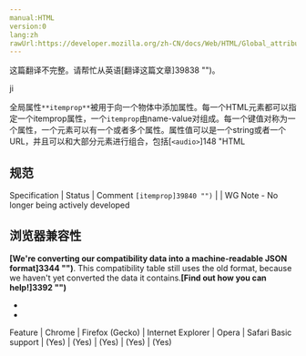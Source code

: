 ```yaml
---
manual:HTML
version:0
lang:zh
rawUrl:https://developer.mozilla.org/zh-CN/docs/Web/HTML/Global_attributes/itemprop#
---
```




这篇翻译不完整。请帮忙从英语[翻译这篇文章]39838 "")。




ji


全局属性`**itemprop**`被用于向一个物体中添加属性。每一个HTML元素都可以指定一个itemprop属性，一个`itemprop`由name-value对组成。每一个键值对称为一个属性，一个元素可以有一个或者多个属性。属性值可以是一个string或者一个URL，并且可以和大部分元素进行组合，包括[`<audio>`]148 "HTML <audio> 元素用于在文档中表示音频内容。 <audio> 元素可以包含多个音频资源， 这些音频资源可以使用 src 属性或者<source> 元素来进行描述； 浏览器将会选择最合适的一个来使用。对于不支持<audio>元素的浏览器，<audio>元素也可以作为浏览器不识别的内容加入到文档中。")，[`<embed>`]8644 "HTML <embed> 元素将外部内容嵌入文档中的指定位置。此内容由外部应用程序或其他交互式内容源（如浏览器插件）提供。")，[`<iframe>`]453 "HTML内联框架元素 <iframe> 表示嵌套的浏览上下文，有效地将另一个HTML页面嵌入到当前页面中。在HTML 4.01中，文档可能包含头部和正文，或头部和框架集，但不能包含正文和框架集。但是，<iframe>可以在正常的文档主体中使用。每个浏览上下文都有自己的会话历史记录和活动文档。包含嵌入内容的浏览上下文称为父浏览上下文。顶级浏览上下文（没有父级）通常是浏览器窗口。")，[`<img>`]139 "HTML Image 元素（ <img> ）代表文档中的一个图像。")，[`<link>`]12815 "HTML 中<link>元素指定了外部资源与当前文档的关系. 这个元素的使用方法包括为导航定义关系框架.这个元素经常用来链接css文件。")，[`<object>`]26138 "HTML <object> 元素（或者称作 HTML 嵌入对象元素）表示引入一个外部资源，这个资源可能是一张图片，一个嵌入的浏览上下文，亦或是一个插件所使用的资源。")，[`<source>`]37699 "The HTML <source> element specifies multiple media resources for either the <picture>, the <audio> or the <video> element. It is an empty element. It is commonly used to serve the same media content in multiple formats supported by different browsers.")，[`<track>`]38842 "HTML <track> 元素 被当作媒体元素—<audio> 和 <video>的子元素来使用。它允许指定计时字幕（或者基于事件的数据），例如自动处理字幕。")， 和[`<video>`]30 "HTML <video> 元素 用于在HTML或者XHTML文档中嵌入视频内容。")。


## 样例<a name="样例"></a>


下面的样例展示了一组带有`itemprop`属性的源代码，后面的表格展示了产生的结构化数据。


### HTML<a name="HTML"></a>

```
<div itemscope itemtype ="http://schema.org/Movie">
  <h1 itemprop="name">Avatar</h1>
  <span>Director:
    <span itemprop="director">James Cameron</span>
    (born August 16, 1954)</span>
  <span itemprop="genre">Science fiction</span>
  <a href="../movies/avatar-theatrical-trailer.html"
    itemprop="trailer">Trailer</a>
</div>
```

### Structured data<a name="Structured_data"></a>

 | Item 
**itemprop name** | **itemprop value** 
itemprop | name | Avatar 
itemprop | director | James Cameron 
itemprop | genre | Science fiction 
itemprop | trailer | ../movies/avatar-theatrical-trailer.html 


## 属性<a name="属性"></a>


属性拥有的值可能是字符串又或者是URL。当一个字符串值是一个URL的时候，它被用[`<a>`]12085 "HTML <a> 元素  (或锚元素) 可以创建一个到其他网页、文件、同一页面内的位置、电子邮件地址或任何其他URL的超链接。")及它的属性值`[href]12031 "")`、[`<img>`]139 "HTML Image 元素（ <img> ）代表文档中的一个图像。")及它的属性值`[src]12648 "")`、或者其它被链接到或嵌入外部的资源的元素来表述。


### Three properties with values that are strings<a name="Three_properties_with_values_that_are_strings"></a>

```
<div itemscope>
 <p>My name is
   <span itemprop="name">Neil</span>.</p>
 <p>My band is called
   <span itemprop="band">Four Parts Water</span>.</p>
 <p>I am
   <span itemprop="nationality">British</span>.</p>
</div>
```

### One property, &quot;image&quot;, whose value is a URL<a name="One_property_image_whose_value_is_a_URL"></a>

```
<div itemscope>
 <img itemprop="image"
   src="google-logo.png" alt="Google">
</div>
```


当一个字符串值不能令人通俗易懂的时候（e.g.，一个长串的数字和字母），它能被用data元素的value属性表示，用所给元素内容的更易懂的版本（它不是结构化数据的一部分-请看下面的例子）。


### An item with a property whose value is a product ID<a name="An_item_with_a_property_whose_value_is_a_product_ID"></a>


ID不是人性化的，所以产品的名字是用的人所能看懂的文字而不是ID。


```
<h1 itemscope>
 <data itemprop="product-id"
   value="9678AOU879">The Instigator 2000</data>
</h1>
```


对于数字数据，meter 元素及它的 value 属性值能够被用来表述。


### A meter element<a name="A_meter_element"></a>

```
<div itemscope itemtype="http://schema.org/Product">
 <span itemprop="name">Panasonic White
   60L Refrigerator</span>
 <img src="panasonic-fridge-60l-white.jpg" alt="">
  <div itemprop="aggregateRating"
       itemscope
       itemtype="http://schema.org/AggregateRating">
   <meter itemprop="ratingValue"
     min=0 value=3.5 max=5>Rated 3.5/5</meter>
   (based on <span
     itemprop="reviewCount">11</span>
     customer reviews)
  </div>
</div>
```


与此相类似的，对于日期时间相关的数据，time 元素和他的 datetime 属性值能够被使用表示。


### An item with one property, &quot;birthday&quot;, whose value is a date<a name="An_item_with_one_property_birthday_whose_value_is_a_date"></a>

```
<div itemscope>
 I was born on <time
   itemprop="birthday"
   datetime="2009-05-10">May 10th 2009</time>.
</div>
```


通过把元素上的 itemscope 属性中声明属性，属性也可以是一个组 name-values 对。每个值既可以是一个字符串又可以是一组 name-values 对（i.e. 一个项）。


### An outer item representing a person, and an inner one representing a band<a name="An_outer_item_representing_a_person_and_an_inner_one_representing_a_band"></a>

```
<div itemscope>
 <p>Name:
   <span itemprop="name">Amanda</span></p>
 <p>Band:
   <span itemprop="band" itemscope>
     <span itemprop="name">Jazz Band</span>
     (<span itemprop="size">12</span>
     players)</span></p>
</div>
```


上面的外层项有两个属性，“name” 和 “band”。“name” 的值是 “Amanda”, “band” 的值是一个在它右侧的项决定的，它有两个属性，“name” 和 “size”。乐队的 “name” 的值是 “Jazz Band”，“size” 的值是 “12”。这个例子的外层项是顶级微数据标签。不是其他项的项被称为顶级微数据项。


### All the properties separated from their items<a name="All_the_properties_separated_from_their_items"></a>


这个样例和之前一个一摸一样，但是所有的属性都被从它们的项中分离了出来。


```
<div itemscope id="amanda" itemref="a b"></div>
<p id="a">Name:
  <span itemprop="name">Amanda</span></p>
<div id="b"
  itemprop="band"
  itemscope itemref="c"></div>
<div id="c">
 <p>Band:
   <span itemprop="name">Jazz Band</span></p>
 <p>Size:
   <span itemprop="size">12</span> players</p>
</div>
```


这产生了和之前样例相同的结果。第一个项有两个属性，“name“，设置为“Amanda”和“band”，设置到另一个项去了。第二个项有两个更进一步的属性，“name”设置为“Jazz Band”并且“size”设置为“12”。



一个项可以有多个拥有相同名字但是值不同的属性。


### Ice cream with two flavors<a name="Ice_cream_with_two_flavors"></a>

```
<div itemscope>
 <p>Flavors in my favorite ice cream:</p>
 <ul>
  <li itemprop="flavor">Lemon sorbet</li>
  <li itemprop="flavor">Apricot sorbet</li>
 </ul>
</div>
```


这产生了一个物体有两个属性,都拥有名字 &quot;flavor&quot; 但是却有不同的值 &quot;Lemon sorbet&quot; 和 &quot;Apricot sorbet&quot;。



为了当一些属性有相同值的时候避免重复，一个介绍一个属性的元素同样可以一次性介绍多个属性。


### An item with two properties, &quot;favorite-color&quot; and &quot;favorite-fruit&quot;, both set to the value &quot;orange&quot;<a name="An_item_with_two_properties_favorite-color_and_favorite-fruit_both_set_to_the_value_orange"></a>

```
<div itemscope>
 <span
  itemprop="favorite-color
    favorite-fruit">orange</span>
</div>
```


注意：微数据和被标记微数据的文档的内容之间是没有关系的。



### Same structured data marked up in two different ways<a name="Same_structured_data_marked_up_in_two_different_ways"></a>


语义上下面的两个样例没有任何区别。


```
<figure>
 <img src="castle.jpeg">
 <figcaption><span
   itemscope><span
   itemprop="name">The Castle</span></span>
     (1986)</figcaption>
</figure>
```

```
<span itemscope><meta
  itemprop="name"
  content="The Castle"></span>
<figure>
 <img src="castle.jpeg">
 <figcaption>The Castle
  (1986)</figcaption>
</figure>
```


两者都是拥有标题的图，并且都同时， 和图完全无关地, 有一个 名字是 &quot;name&quot; 并且值是&quot;The Castle&quot;的键值对的物体项。唯一的区别是如果用户把图片标题拖拽出文档的话，这个项会包含在拖拽的数据中。图像相关的项不会被包括。


## 名字和值<a name="名字和值"></a>


一个属性是一个大小写敏感且展示键值对的包含唯一序列的无序集合。属性的值必须有至少一个序列。下面的这个样例中，每个数据格子都是一个序列。


### Names examples<a name="Names_examples"></a>

 | Item 
itemprop**name** | itemprop**value** 
 ---  |  ---  | 
itemprop | country | Ireland 
itemprop | Option | 2 
itemprop | https://www.flickr.com/photos/nlireland/6992065114/ | Ring of Kerry 
itemprop | img | https://www.flickr.com/photos/nlireland/6992065114/ 
itemprop | website | flickr 
itemprop | (token) | (token) 



**序列**既可以是字符串也可以是URL。如果是一个URL，那么这个项被称为**类型项**。否则它是一个字符串。字符串不能包括句号和冒号（如下）。


1. 如果项是一个类型项它必须满足:
	1. 是一个被定义的属性名
	1. 一个合法的指向语法定义的URL
	1. 一个合法的被用来当作所有权项属性名的URL
1. 如果一个项不是类型项，他必须：
	1. 一个不含 &quot;**.**&quot; (U+002E 句号) 和 &quot;**:**&quot; (U+003A冒号) 并且被用作一个所有权项的属性名（没有公共规范定义的）


**注意:**上面的规则不允许 &quot;:&quot; 在没有URL的值中 是因为否则它们没法和URL作区分。带有&quot;.&quot; 的值被保留作为将来可能的拓展。 空格也不被允许是因为否则值就会被解析为多个序列。


## 值<a name="值"></a>


The property value of a name-value pair is as given for the first matching case in the following list:


* If the element has an**itemscope**attribute
	* The value is the**item**created by the element.
* If the element is a**meta**element
	* The value is the value of the element&#39;s**content**attribute
* If the element is an**audio**,**embed**,**iframe**,**img**,**source**,**track**, or**video**element
	* The value is the resulting URL string that results from parsing the value of the element&#39;s src attribute relative to the node document (part of the[Microdata DOM API]39839 "")) of the element at the time the attribute is set
* If the element is an**a**,**area**, or**link**element
	* The value is the resulting URL string that results from parsing the value of the element&#39;s href attribute relative to the node document of the element at the time the attribute is set
* If the element is an**object**element
	* The value is the resulting URL string that results from parsing the value of the element&#39;s data attribute relative to the node document of the element at the time the attribute is set
* If the element is a**data**element
	* The value is the value of the element&#39;s value attribute
* If the element is a**meter**element
	* The value is the value of the element&#39;s**value**attribute
* If the element is a**time**element
	* The value is the element&#39;s**datetime**value


Otherwise


* The value is the element&#39;s**textContent**.


If a property&#39;s value is a**URL**, the property must be specified using a URL property element. The URL property elements are the**a**,**area**,**audio**,**embed**,**iframe**,**img**,**link**,**object**,**source**,**track**, and**video**elements.


### Name order<a name="Name_order"></a>


Names are unordered relative to each other, but if a particular name has multiple values, they do have a relative order.


#### In the following example, the &quot;a&quot; property has the values &quot;1&quot; and &quot;2&quot;,*in that order*, but whether the &quot;a&quot; property comes before the &quot;b&quot; property or not is not important<a name="In_the_following_example_the_a_property_has_the_values_1_and_2_in_that_order_but_whether_the_a_property_comes_before_the_b_property_or_not_is_not_important"></a>

```
<div itemscope>
 <p itemprop="a">1</p>
 <p itemprop="a">2</p>
 <p itemprop="b">test</p>
</div>
```

#### The following is equivalent<a name="The_following_is_equivalent"></a>

```
<div itemscope>
 <p itemprop="b">test</p>
 <p itemprop="a">1</p>
 <p itemprop="a">2</p>
</div>
```

#### As is the following<a name="As_is_the_following"></a>

```
<div itemscope>
 <p itemprop="a">1</p>
 <p itemprop="b">test</p>
 <p itemprop="a">2</p>
</div>
```

#### And the following<a name="And_the_following"></a>

```
<div id="x">
 <p itemprop="a">1</p>
</div>
<div itemscope itemref="x">
 <p itemprop="b">test</p>
 <p itemprop="a">2</p>
</div>
```

## 其他样例<a name="其他样例"></a>

### HTML<a name="HTML_2"></a>

```
<dl itemscope
  itemtype="http://vocab.example.net/book"
  itemid="urn:isbn:0-330-34032-8">
 <dt>Title
   <dd
    itemprop="title">The Reality Dysfunction 
 <dt>Author
   <dd
     itemprop="author">Peter F. Hamilton 
 <dt>Publication date 
 <dd><time
   itemprop="pubdate"
   datetime="1996-01-26">26 January 1996</time>
</dl>
```

### Structured data<a name="Structured_data_2"></a>

itemscope | itemtype: itemid | http://vocab.example.net/book: urn:isbn:0-330-34032-8 
itemprop | title | The Reality Dysfunction 
itemprop | author | Peter F. Hamilton 
itemprop | pubdate | 1996-01-26 


### Result<a name="Result"></a>


<iframe src='https://mdn.mozillademos.org/zh-CN/docs/Web/HTML/Global_attributes/itemprop$samples/HTML_2?revision=1364432' width='null' height='null'></iframe>



## 规范<a name="规范"></a>

Specification | Status | Comment 
`[itemprop]39840 "")` |  | WG Note - No longer being actively developed 


## 浏览器兼容性<a name="浏览器兼容性"></a>


**[We&#39;re converting our compatibility data into a machine-readable JSON format]3344 "")**. This compatibility table still uses the old format, because we haven&#39;t yet converted the data it contains.**[Find out how you can help!]3392 "")**


* 
* 

Feature | Chrome | Firefox (Gecko) | Internet Explorer | Opera | Safari 
Basic support | (Yes) | (Yes) | (Yes) | (Yes) | (Yes) 






